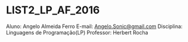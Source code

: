 # LIST2_LP_AF_2016
Aluno: Angelo Almeida Ferro
E-mail: Angelo.Sonic@gmail.com
Disciplina: Linguagens de Programação(LP)
Professor: Herbert Rocha


